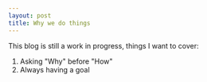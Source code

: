 ```yaml
---
layout: post
title: Why we do things
---
```


This blog is still a work in progress, things I want to cover:

1. Asking "Why" before "How"
2. Always having a goal